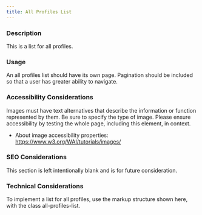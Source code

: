 ```yaml
---
title: All Profiles List
---
```


### Description
This is a list for all profiles.

### Usage
An all profiles list should have its own page. Pagination should be included so that a user has greater ability to navigate.

### Accessibility Considerations
Images must have text alternatives that describe the information or function represented by them. Be sure to specify the type of image. Please ensure accessibility by testing the whole page, including this element, in context.

* About image accessibility properties: https://www.w3.org/WAI/tutorials/images/

### SEO Considerations
This section is left intentionally blank and is for future consideration.

### Technical Considerations
To implement a list for all profiles, use the markup structure shown here, with the class all-profiles-list.
